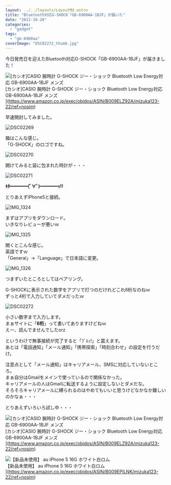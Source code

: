 ```yaml
---
layout: ../../layouts/LayoutMd.astro
title: "Bluetooth対応G-SHOCK「GB-6900AA-1BJF」が届いた"
date: "2012-10-20"
categories: 
  - "gadget"
tags: 
  - "gb-6900aa"
coverImage: "DSC02272_thumb.jpg"
---
```


今日発売日を迎えたBluetooth対応G-SHOCK「GB-6900AA-1BJF」が届きました！

![[カシオ]CASIO 腕時計 G-SHOCK ジー・ショック Bluetooth Low Energy対応   GB-6900AA-1BJF メンズ](/archive/images/41z3vvsyxhL._SL160_.jpg)  
\[カシオ\]CASIO 腕時計 G-SHOCK ジー・ショック Bluetooth Low Energy対応 GB-6900AA-1BJF メンズ  
](https://www.amazon.co.jp/exec/obidos/ASIN/B009ELZ92A/mizuka123-22/ref=nosim)

早速開封してみました。

![DSC02269](/archive/images/DSC02269_thumb.jpg "DSC02269")


箱はこんな感じ。  
「G-SHOCK」のロゴですね。

![DSC02270](/archive/images/DSC02270_thumb.jpg "DSC02270")


開けてみると袋に包まれた時計が・・・

![DSC02271](/archive/images/DSC02271_thumb.jpg "DSC02271")


**ｷﾀ━━━━(ﾟ∀ﾟ)━━━━ｯ!!**

とりあえずiPhone5と接続。

![IMG_1324](/archive/images/IMG_1324_thumb.png "IMG_1324")


まずはアプリをダウンロード。  
いきなりレビューが悪いｗ

![IMG_1325](/archive/images/IMG_1325_thumb.png "IMG_1325")


開くとこんな感じ。  
英語ですｗ  
「General」→「Language」で日本語に変更。

![IMG_1326](/archive/images/IMG_1326_thumb.png "IMG_1326")


つまずいたところとしてはペアリング。

G-SHOCKに表示された数字をアプリで打つのだけれどこれ6桁なのねｗ  
ずっと4桁で入力していてダメだったｗ

![DSC02272](/archive/images/DSC02272_thumb.jpg "DSC02272")


小さい数字まで入力します。  
まぁサイトに「**6桁**」って書いてありますけどねｗ  
えー、読んでませんでしたorz

というわけで無事接続が完了すると「ﾌﾞﾙｯ!」と震えます。  
あとは「電話通知」「メール通知」「携帯探索」「時刻合わせ」の設定を行うだけ。

注意点として「メール通知」はキャリアメール、SMSに対応していないところ。  
まぁ自分はGmailをメインで使っているので関係なかった。  
キャリアメールの人はGmailに転送するように設定しないとダメだな。  
そろそろキャリアメールに縛られるのはやめてもいいと思うけどなかなか難しいのかなぁ・・・

とりあえずいろいろ試し中・・・

![[カシオ]CASIO 腕時計 G-SHOCK ジー・ショック Bluetooth Low Energy対応   GB-6900AA-1BJF メンズ](/archive/images/41z3vvsyxhL._SL160_.jpg)  
\[カシオ\]CASIO 腕時計 G-SHOCK ジー・ショック Bluetooth Low Energy対応 GB-6900AA-1BJF メンズ  
](https://www.amazon.co.jp/exec/obidos/ASIN/B009ELZ92A/mizuka123-22/ref=nosim)

![【新品未使用】 au iPhone 5 16G ホワイト白ロム](/archive/images/31Ax0vmAChL._SL160_.jpg)  
【新品未使用】 au iPhone 5 16G ホワイト白ロム  
](https://www.amazon.co.jp/exec/obidos/ASIN/B009EPILNK/mizuka123-22/ref=nosim)
